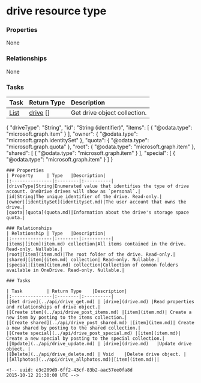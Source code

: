 # drive resource type



### Properties
None

### Relationships
None


### Tasks

| Task		   | Return Type	|Description|
|:---------------|:--------|:----------|
|[List](../api/drive_list.md) | [drive](drive.md) [] |Get drive object collection. |

<!-- uuid: ac7813b5-d2f4-4150-83ac-750700e71607
2015-10-12 21:30:00 UTC -->
{
  "driveType": "String",
  "id": "String (identifier)",
  "items": [
    {
      "@odata.type": "microsoft.graph.item"
    }
  ],
  "owner": {
    "@odata.type": "microsoft.graph.identitySet"
  },
  "quota": {
    "@odata.type": "microsoft.graph.quota"
  },
  "root": {
    "@odata.type": "microsoft.graph.item"
  },
  "shared": [
    {
      "@odata.type": "microsoft.graph.item"
    }
  ],
  "special": [
    {
      "@odata.type": "microsoft.graph.item"
    }
  ]
}

```
### Properties
| Property	   | Type	|Description|
|:---------------|:--------|:----------|
|driveType|String|Enumerated value that identifies the type of drive account. OneDrive drives will show as `personal`.|
|id|String|The unique identifier of the drive. Read-only.|
|owner|[identitySet](identityset.md)|The user account that owns the drive.|
|quota|[quota](quota.md)|Information about the drive's storage space quota.|

### Relationships
| Relationship | Type	|Description|
|:---------------|:--------|:----------|
|items|[item](item.md) collection|All items contained in the drive. Read-only. Nullable.|
|root|[item](item.md)|The root folder of the drive. Read-only.|
|shared|[item](item.md) collection| Read-only. Nullable.|
|special|[item](item.md) collection|Collection of common folders available in OneDrive. Read-only. Nullable.|

### Tasks

| Task		   | Return Type	|Description|
|:---------------|:--------|:----------|
|[Get drive](../api/drive_get.md) | [drive](drive.md) |Read properties and relationships of drive object.|
|[Create item](../api/drive_post_items.md) |[item](item.md)| Create a new item by posting to the items collection.|
|[Create shared](../api/drive_post_shared.md) |[item](item.md)| Create a new shared by posting to the shared collection.|
|[Create special](../api/drive_post_special.md) |[item](item.md)| Create a new special by posting to the special collection.|
|[Update](../api/drive_update.md) | [drive](drive.md)	|Update drive object. |
|[Delete](../api/drive_delete.md) | Void	|Delete drive object. |
|[Allphotos](../api/drive_allphotos.md)|[item](item.md)||

<!-- uuid: e3c209d9-6ff2-43cf-83b2-aac57ee0fa8d
2015-10-12 21:30:00 UTC -->